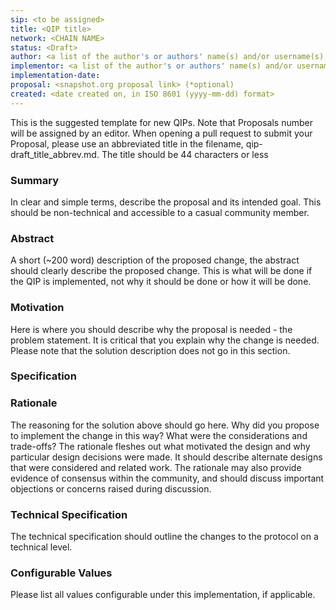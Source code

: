 ```yaml
---
sip: <to be assigned>
title: <QIP title>
network: <CHAIN NAME>
status: <Draft>
author: <a list of the author's or authors' name(s) and/or username(s), or name(s) and email(s), e.g. (use with the parentheses or triangular brackets): FirstName LastName (@GitHubUsername), FirstName LastName <foo@bar.com>, FirstName (@GitHubUsername) and GitHubUsername (@GitHubUsername)>
implementor: <a list of the author's or authors' name(s) and/or username(s), or name(s) and email(s), e.g. (use with the parentheses or triangular brackets): FirstName LastName (@GitHubUsername), FirstName LastName <foo@bar.com>, FirstName (@GitHubUsername) and GitHubUsername (@GitHubUsername)>
implementation-date:
proposal: <snapshot.org proposal link> (*optional)
created: <date created on, in ISO 8601 (yyyy-mm-dd) format>
---
```


This is the suggested template for new QIPs. Note that Proposals number will be assigned by an editor. When opening a pull request to submit your Proposal, please use an abbreviated title in the filename, qip-draft_title_abbrev.md. The title should be 44 characters or less

### Summary

In clear and simple terms, describe the proposal and its intended goal. This should be non-technical and accessible to a casual community member.

### Abstract

A short (~200 word) description of the proposed change, the abstract should clearly describe the proposed change. This is what will be done if the QIP is implemented, not why it should be done or how it will be done.

### Motivation

Here is where you should describe why the proposal is needed - the problem statement. It is critical that you explain why the change is needed. Please note that the solution description does not go in this section.

### Specification

### Rationale

The reasoning for the solution above should go here. Why did you propose to implement the change in this way? What were the considerations and trade-offs? The rationale fleshes out what motivated the design and why particular design decisions were made. It should describe alternate designs that were considered and related work. The rationale may also provide evidence of consensus within the community, and should discuss important objections or concerns raised during discussion.

### Technical Specification

The technical specification should outline the changes to the protocol on a technical level.

### Configurable Values

Please list all values configurable under this implementation, if applicable.
